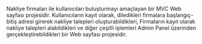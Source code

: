 Nakliye firmaları ile kullanıcıları buluşturmayı amaçlayan bir MVC Web sayfası projesidir.
Kullanıcıların kayıt olarak, diledikleri firmalara başlangıç-bitiş adresi girerek nakliye talepleri oluşturabildikleri,
Firmaların kayıt olarak nakliye talepleri alabildikleri ve diğer çeşitli işlemleri Admin Panel üzerinden gerçekleştirebildikleri bir Web sayfası projesidir.
